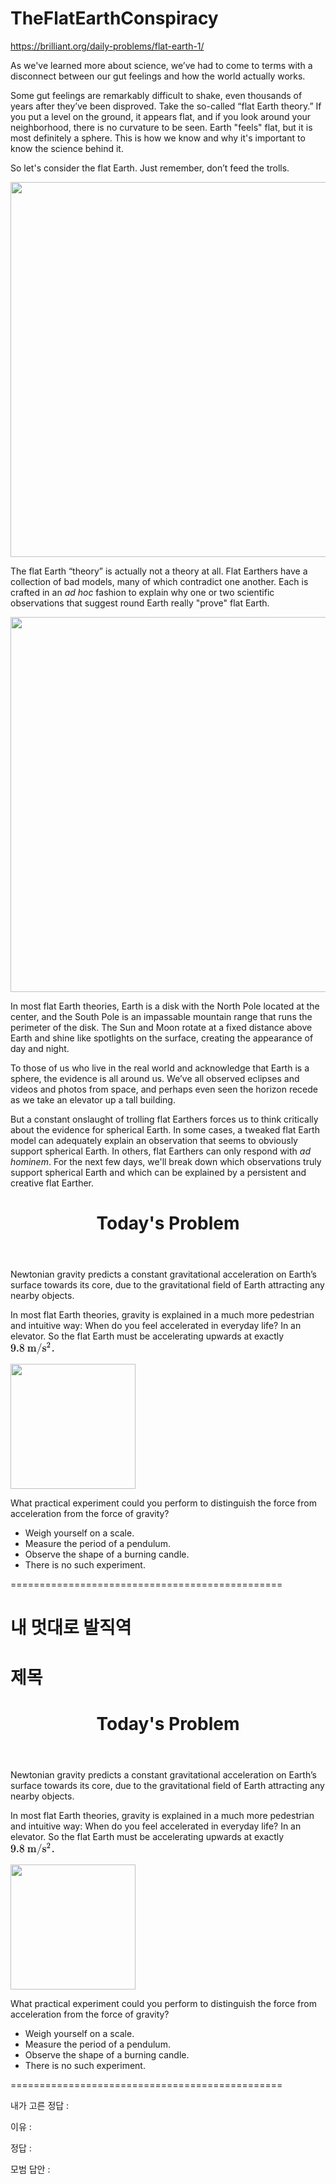 # TheFlatEarthConspiracy
https://brilliant.org/daily-problems/flat-earth-1/


<p>As we've learned more about science, we’ve had to come to terms with a disconnect between our gut feelings and how the world actually works.</p>

<p>Some gut feelings are remarkably difficult to shake, even thousands of years after they’ve been disproved. Take the so-called “flat Earth theory.” If you put a level on the ground, it appears flat, and if you look around your neighborhood, there is no curvature to be seen. Earth "feels" flat, but it is most definitely a sphere. This is how we know and why it's important to know the science behind it.</p>

<p>So let's consider the flat Earth. Just remember, don’t feed the trolls.</p>








<p></p><div class="image-caption center">
<div class="zoomable-image"><span></span><img src="https://ds055uzetaobb.cloudfront.net/brioche/uploads/eCHFV1oT3e-desktop-hd.png?width=600" srcset="https://ds055uzetaobb.cloudfront.net/brioche/uploads/eCHFV1oT3e-desktop-hd.png?width=600 1x,https://ds055uzetaobb.cloudfront.net/brioche/uploads/eCHFV1oT3e-desktop-hd.png?width=1200 2x,https://ds055uzetaobb.cloudfront.net/brioche/uploads/eCHFV1oT3e-desktop-hd.png?width=1800 3x" alt="" style="width:600px;max-width:100%;"></div>
</div> <p></p>

<p>The flat Earth “theory” is actually not a theory at all. Flat Earthers have a collection of bad models, many of which contradict one another. Each is crafted in an <em>ad hoc</em> fashion to explain why one or two scientific observations that suggest round Earth really "prove" flat Earth. </p>

<p></p><div class="image-caption center">
<div class="zoomable-image"><span></span><img src="https://ds055uzetaobb.cloudfront.net/brioche/uploads/QmwQf1CQFm-artistic-flat-earth.png?width=600" srcset="https://ds055uzetaobb.cloudfront.net/brioche/uploads/QmwQf1CQFm-artistic-flat-earth.png?width=600 1x,https://ds055uzetaobb.cloudfront.net/brioche/uploads/QmwQf1CQFm-artistic-flat-earth.png?width=1200 2x,https://ds055uzetaobb.cloudfront.net/brioche/uploads/QmwQf1CQFm-artistic-flat-earth.png?width=1800 3x" alt="" style="width:600px;max-width:100%;"></div>
</div> <p></p>

<p>In most flat Earth theories, Earth is a disk with the North Pole located at the center, and the South Pole is an impassable mountain range that runs the perimeter of the disk. The Sun and Moon rotate at a fixed distance above Earth and shine like spotlights on the surface, creating the appearance of day and night. </p>

<p>To those of us who live in the real world and acknowledge that Earth is a sphere, the evidence is all around us. We’ve all observed eclipses and videos and photos from space, and perhaps even seen the horizon recede as we take an elevator up a tall building.</p>

<p>But a constant onslaught of trolling flat Earthers forces us to think critically about the evidence for spherical Earth. In some cases, a tweaked flat Earth model can adequately explain an observation that seems to obviously support spherical Earth.    In others, flat Earthers can only respond with <em>ad hominem</em>. For the next few days, we'll break down which observations truly support spherical Earth and which can be explained by a persistent and creative flat Earther.</p>




<div class="b-readable-l">
<header class="b-vspace-m">
<h1>Today's Problem</h1>
</header>

<div class="solv-problem">
<div class="solv-content">




<div class="question-text latex">





<p>Newtonian gravity predicts a constant gravitational acceleration on Earth’s surface towards its core, due to the gravitational field of Earth attracting any nearby objects. </p>

<p>In most flat Earth theories, gravity is explained in a much more pedestrian and intuitive way: When do you feel accelerated in everyday life? In an elevator. So the flat Earth must be accelerating upwards at exactly <span class="latexprocessor-inline latexprocessor-c64166af58fa60bc0c3e813bbc9ebd0d991617d518d81a41189a8cd5114467bf"><svg xmlns:xlink="http://www.w3.org/1999/xlink" style="width: 9.25ex; height: 2.625ex; vertical-align: -0.75ex; margin-top: 1px; margin-right: 0px; margin-bottom: 1px; margin-left: 0px; " viewBox="0 -852.4058285618463 3958.775612815496 1120.986540853452"><defs><path id="MJMAIN-39-9a7fa14ec0e811e6b4d602f5dad986b7eb8cfc28dc894e21b53a0177ab4368fa" stroke-width="0" d="M352 287Q304 211 232 211Q154 211 104 270T44 396Q42 412 42 436V444Q42 537 111 606Q171 666 243 666Q245 666 249 666T257 665H261Q273 665 286 663T323 651T370 619T413 560Q456 472 456 334Q456 194 396 97Q361 41 312 10T208 -22Q147 -22 108 7T68 93T121 149Q143 149 158 135T173 96Q173 78 164 65T148 49T135 44L131 43Q131 41 138 37T164 27T206 22H212Q272 22 313 86Q352 142 352 280V287ZM244 248Q292 248 321 297T351 430Q351 508 343 542Q341 552 337 562T323 588T293 615T246 625Q208 625 181 598Q160 576 154 546T147 441Q147 358 152 329T172 282Q197 248 244 248Z"></path><path id="MJMAIN-2E-9a7fa14ec0e811e6b4d602f5dad986b7eb8cfc28dc894e21b53a0177ab4368fa" stroke-width="0" d="M78 60Q78 84 95 102T138 120Q162 120 180 104T199 61Q199 36 182 18T139 0T96 17T78 60Z"></path><path id="MJMAIN-38-9a7fa14ec0e811e6b4d602f5dad986b7eb8cfc28dc894e21b53a0177ab4368fa" stroke-width="0" d="M70 417T70 494T124 618T248 666Q319 666 374 624T429 515Q429 485 418 459T392 417T361 389T335 371T324 363L338 354Q352 344 366 334T382 323Q457 264 457 174Q457 95 399 37T249 -22Q159 -22 101 29T43 155Q43 263 172 335L154 348Q133 361 127 368Q70 417 70 494ZM286 386L292 390Q298 394 301 396T311 403T323 413T334 425T345 438T355 454T364 471T369 491T371 513Q371 556 342 586T275 624Q268 625 242 625Q201 625 165 599T128 534Q128 511 141 492T167 463T217 431Q224 426 228 424L286 386ZM250 21Q308 21 350 55T392 137Q392 154 387 169T375 194T353 216T330 234T301 253T274 270Q260 279 244 289T218 306L210 311Q204 311 181 294T133 239T107 157Q107 98 150 60T250 21Z"></path><path id="MJMAIN-6D-9a7fa14ec0e811e6b4d602f5dad986b7eb8cfc28dc894e21b53a0177ab4368fa" stroke-width="0" d="M41 46H55Q94 46 102 60V68Q102 77 102 91T102 122T103 161T103 203Q103 234 103 269T102 328V351Q99 370 88 376T43 385H25V408Q25 431 27 431L37 432Q47 433 65 434T102 436Q119 437 138 438T167 441T178 442H181V402Q181 364 182 364T187 369T199 384T218 402T247 421T285 437Q305 442 336 442Q351 442 364 440T387 434T406 426T421 417T432 406T441 395T448 384T452 374T455 366L457 361L460 365Q463 369 466 373T475 384T488 397T503 410T523 422T546 432T572 439T603 442Q729 442 740 329Q741 322 741 190V104Q741 66 743 59T754 49Q775 46 803 46H819V0H811L788 1Q764 2 737 2T699 3Q596 3 587 0H579V46H595Q656 46 656 62Q657 64 657 200Q656 335 655 343Q649 371 635 385T611 402T585 404Q540 404 506 370Q479 343 472 315T464 232V168V108Q464 78 465 68T468 55T477 49Q498 46 526 46H542V0H534L510 1Q487 2 460 2T422 3Q319 3 310 0H302V46H318Q379 46 379 62Q380 64 380 200Q379 335 378 343Q372 371 358 385T334 402T308 404Q263 404 229 370Q202 343 195 315T187 232V168V108Q187 78 188 68T191 55T200 49Q221 46 249 46H265V0H257L234 1Q210 2 183 2T145 3Q42 3 33 0H25V46H41Z"></path><path id="MJMAIN-2F-9a7fa14ec0e811e6b4d602f5dad986b7eb8cfc28dc894e21b53a0177ab4368fa" stroke-width="0" d="M423 750Q432 750 438 744T444 730Q444 725 271 248T92 -240Q85 -250 75 -250Q68 -250 62 -245T56 -231Q56 -221 230 257T407 740Q411 750 423 750Z"></path><path id="MJMAIN-73-9a7fa14ec0e811e6b4d602f5dad986b7eb8cfc28dc894e21b53a0177ab4368fa" stroke-width="0" d="M295 316Q295 356 268 385T190 414Q154 414 128 401Q98 382 98 349Q97 344 98 336T114 312T157 287Q175 282 201 278T245 269T277 256Q294 248 310 236T342 195T359 133Q359 71 321 31T198 -10H190Q138 -10 94 26L86 19L77 10Q71 4 65 -1L54 -11H46H42Q39 -11 33 -5V74V132Q33 153 35 157T45 162H54Q66 162 70 158T75 146T82 119T101 77Q136 26 198 26Q295 26 295 104Q295 133 277 151Q257 175 194 187T111 210Q75 227 54 256T33 318Q33 357 50 384T93 424T143 442T187 447H198Q238 447 268 432L283 424L292 431Q302 440 314 448H322H326Q329 448 335 442V310L329 304H301Q295 310 295 316Z"></path><path id="MJMAIN-32-9a7fa14ec0e811e6b4d602f5dad986b7eb8cfc28dc894e21b53a0177ab4368fa" stroke-width="0" d="M109 429Q82 429 66 447T50 491Q50 562 103 614T235 666Q326 666 387 610T449 465Q449 422 429 383T381 315T301 241Q265 210 201 149L142 93L218 92Q375 92 385 97Q392 99 409 186V189H449V186Q448 183 436 95T421 3V0H50V19V31Q50 38 56 46T86 81Q115 113 136 137Q145 147 170 174T204 211T233 244T261 278T284 308T305 340T320 369T333 401T340 431T343 464Q343 527 309 573T212 619Q179 619 154 602T119 569T109 550Q109 549 114 549Q132 549 151 535T170 489Q170 464 154 447T109 429Z"></path><path id="MJMAIN-2E-9a7fa14ec0e811e6b4d602f5dad986b7eb8cfc28dc894e21b53a0177ab4368fa" stroke-width="0" d="M78 60Q78 84 95 102T138 120Q162 120 180 104T199 61Q199 36 182 18T139 0T96 17T78 60Z"></path></defs><g stroke="black" fill="black" stroke-width="0" transform="matrix(1 0 0 -1 0 0)"><use xlink:href="#MJMAIN-39-9a7fa14ec0e811e6b4d602f5dad986b7eb8cfc28dc894e21b53a0177ab4368fa"></use><use xlink:href="#MJMAIN-2E-9a7fa14ec0e811e6b4d602f5dad986b7eb8cfc28dc894e21b53a0177ab4368fa" x="500" y="0"></use><use xlink:href="#MJMAIN-38-9a7fa14ec0e811e6b4d602f5dad986b7eb8cfc28dc894e21b53a0177ab4368fa" x="778" y="0"></use><g transform="translate(1500,0)"><use xlink:href="#MJMAIN-6D-9a7fa14ec0e811e6b4d602f5dad986b7eb8cfc28dc894e21b53a0177ab4368fa"></use><use xlink:href="#MJMAIN-2F-9a7fa14ec0e811e6b4d602f5dad986b7eb8cfc28dc894e21b53a0177ab4368fa" x="833" y="0"></use><g transform="translate(1333,0)"><use xlink:href="#MJMAIN-73-9a7fa14ec0e811e6b4d602f5dad986b7eb8cfc28dc894e21b53a0177ab4368fa"></use><use transform="scale(0.7071067811865476)" xlink:href="#MJMAIN-32-9a7fa14ec0e811e6b4d602f5dad986b7eb8cfc28dc894e21b53a0177ab4368fa" x="557" y="513"></use></g></g><use xlink:href="#MJMAIN-2E-9a7fa14ec0e811e6b4d602f5dad986b7eb8cfc28dc894e21b53a0177ab4368fa" x="3680" y="0"></use></g></svg></span></p>

<p></p><div class="image-caption center">
<div class="zoomable-image"><span></span><img src="https://ds055uzetaobb.cloudfront.net/brioche/uploads/lBhAHJGTRM-frame-2.png?width=200" srcset="https://ds055uzetaobb.cloudfront.net/brioche/uploads/lBhAHJGTRM-frame-2.png?width=200 1x,https://ds055uzetaobb.cloudfront.net/brioche/uploads/lBhAHJGTRM-frame-2.png?width=400 2x,https://ds055uzetaobb.cloudfront.net/brioche/uploads/lBhAHJGTRM-frame-2.png?width=600 3x" alt="" style="width:200px;max-width:100%;"></div>
</div><p></p>

<p>What practical experiment could you perform to distinguish the force from acceleration from the force of gravity?</p>


</div>


</div>
</div>
</div>


* Weigh yourself on a scale.
* Measure the period of a pendulum.
* Observe the shape of a burning candle.
* There is no such experiment.

===============================================



# 내 멋대로 발직역
# 제목

<div class="b-readable-l">
<header class="b-vspace-m">
<h1>Today's Problem</h1>
</header>

<div class="solv-problem">
<div class="solv-content">




<div class="question-text latex">





<p>Newtonian gravity predicts a constant gravitational acceleration on Earth’s surface towards its core, due to the gravitational field of Earth attracting any nearby objects. </p>

<p>In most flat Earth theories, gravity is explained in a much more pedestrian and intuitive way: When do you feel accelerated in everyday life? In an elevator. So the flat Earth must be accelerating upwards at exactly <span class="latexprocessor-inline latexprocessor-c64166af58fa60bc0c3e813bbc9ebd0d991617d518d81a41189a8cd5114467bf"><svg xmlns:xlink="http://www.w3.org/1999/xlink" style="width: 9.25ex; height: 2.625ex; vertical-align: -0.75ex; margin-top: 1px; margin-right: 0px; margin-bottom: 1px; margin-left: 0px; " viewBox="0 -852.4058285618463 3958.775612815496 1120.986540853452"><defs><path id="MJMAIN-39-9a7fa14ec0e811e6b4d602f5dad986b7eb8cfc28dc894e21b53a0177ab4368fa" stroke-width="0" d="M352 287Q304 211 232 211Q154 211 104 270T44 396Q42 412 42 436V444Q42 537 111 606Q171 666 243 666Q245 666 249 666T257 665H261Q273 665 286 663T323 651T370 619T413 560Q456 472 456 334Q456 194 396 97Q361 41 312 10T208 -22Q147 -22 108 7T68 93T121 149Q143 149 158 135T173 96Q173 78 164 65T148 49T135 44L131 43Q131 41 138 37T164 27T206 22H212Q272 22 313 86Q352 142 352 280V287ZM244 248Q292 248 321 297T351 430Q351 508 343 542Q341 552 337 562T323 588T293 615T246 625Q208 625 181 598Q160 576 154 546T147 441Q147 358 152 329T172 282Q197 248 244 248Z"></path><path id="MJMAIN-2E-9a7fa14ec0e811e6b4d602f5dad986b7eb8cfc28dc894e21b53a0177ab4368fa" stroke-width="0" d="M78 60Q78 84 95 102T138 120Q162 120 180 104T199 61Q199 36 182 18T139 0T96 17T78 60Z"></path><path id="MJMAIN-38-9a7fa14ec0e811e6b4d602f5dad986b7eb8cfc28dc894e21b53a0177ab4368fa" stroke-width="0" d="M70 417T70 494T124 618T248 666Q319 666 374 624T429 515Q429 485 418 459T392 417T361 389T335 371T324 363L338 354Q352 344 366 334T382 323Q457 264 457 174Q457 95 399 37T249 -22Q159 -22 101 29T43 155Q43 263 172 335L154 348Q133 361 127 368Q70 417 70 494ZM286 386L292 390Q298 394 301 396T311 403T323 413T334 425T345 438T355 454T364 471T369 491T371 513Q371 556 342 586T275 624Q268 625 242 625Q201 625 165 599T128 534Q128 511 141 492T167 463T217 431Q224 426 228 424L286 386ZM250 21Q308 21 350 55T392 137Q392 154 387 169T375 194T353 216T330 234T301 253T274 270Q260 279 244 289T218 306L210 311Q204 311 181 294T133 239T107 157Q107 98 150 60T250 21Z"></path><path id="MJMAIN-6D-9a7fa14ec0e811e6b4d602f5dad986b7eb8cfc28dc894e21b53a0177ab4368fa" stroke-width="0" d="M41 46H55Q94 46 102 60V68Q102 77 102 91T102 122T103 161T103 203Q103 234 103 269T102 328V351Q99 370 88 376T43 385H25V408Q25 431 27 431L37 432Q47 433 65 434T102 436Q119 437 138 438T167 441T178 442H181V402Q181 364 182 364T187 369T199 384T218 402T247 421T285 437Q305 442 336 442Q351 442 364 440T387 434T406 426T421 417T432 406T441 395T448 384T452 374T455 366L457 361L460 365Q463 369 466 373T475 384T488 397T503 410T523 422T546 432T572 439T603 442Q729 442 740 329Q741 322 741 190V104Q741 66 743 59T754 49Q775 46 803 46H819V0H811L788 1Q764 2 737 2T699 3Q596 3 587 0H579V46H595Q656 46 656 62Q657 64 657 200Q656 335 655 343Q649 371 635 385T611 402T585 404Q540 404 506 370Q479 343 472 315T464 232V168V108Q464 78 465 68T468 55T477 49Q498 46 526 46H542V0H534L510 1Q487 2 460 2T422 3Q319 3 310 0H302V46H318Q379 46 379 62Q380 64 380 200Q379 335 378 343Q372 371 358 385T334 402T308 404Q263 404 229 370Q202 343 195 315T187 232V168V108Q187 78 188 68T191 55T200 49Q221 46 249 46H265V0H257L234 1Q210 2 183 2T145 3Q42 3 33 0H25V46H41Z"></path><path id="MJMAIN-2F-9a7fa14ec0e811e6b4d602f5dad986b7eb8cfc28dc894e21b53a0177ab4368fa" stroke-width="0" d="M423 750Q432 750 438 744T444 730Q444 725 271 248T92 -240Q85 -250 75 -250Q68 -250 62 -245T56 -231Q56 -221 230 257T407 740Q411 750 423 750Z"></path><path id="MJMAIN-73-9a7fa14ec0e811e6b4d602f5dad986b7eb8cfc28dc894e21b53a0177ab4368fa" stroke-width="0" d="M295 316Q295 356 268 385T190 414Q154 414 128 401Q98 382 98 349Q97 344 98 336T114 312T157 287Q175 282 201 278T245 269T277 256Q294 248 310 236T342 195T359 133Q359 71 321 31T198 -10H190Q138 -10 94 26L86 19L77 10Q71 4 65 -1L54 -11H46H42Q39 -11 33 -5V74V132Q33 153 35 157T45 162H54Q66 162 70 158T75 146T82 119T101 77Q136 26 198 26Q295 26 295 104Q295 133 277 151Q257 175 194 187T111 210Q75 227 54 256T33 318Q33 357 50 384T93 424T143 442T187 447H198Q238 447 268 432L283 424L292 431Q302 440 314 448H322H326Q329 448 335 442V310L329 304H301Q295 310 295 316Z"></path><path id="MJMAIN-32-9a7fa14ec0e811e6b4d602f5dad986b7eb8cfc28dc894e21b53a0177ab4368fa" stroke-width="0" d="M109 429Q82 429 66 447T50 491Q50 562 103 614T235 666Q326 666 387 610T449 465Q449 422 429 383T381 315T301 241Q265 210 201 149L142 93L218 92Q375 92 385 97Q392 99 409 186V189H449V186Q448 183 436 95T421 3V0H50V19V31Q50 38 56 46T86 81Q115 113 136 137Q145 147 170 174T204 211T233 244T261 278T284 308T305 340T320 369T333 401T340 431T343 464Q343 527 309 573T212 619Q179 619 154 602T119 569T109 550Q109 549 114 549Q132 549 151 535T170 489Q170 464 154 447T109 429Z"></path><path id="MJMAIN-2E-9a7fa14ec0e811e6b4d602f5dad986b7eb8cfc28dc894e21b53a0177ab4368fa" stroke-width="0" d="M78 60Q78 84 95 102T138 120Q162 120 180 104T199 61Q199 36 182 18T139 0T96 17T78 60Z"></path></defs><g stroke="black" fill="black" stroke-width="0" transform="matrix(1 0 0 -1 0 0)"><use xlink:href="#MJMAIN-39-9a7fa14ec0e811e6b4d602f5dad986b7eb8cfc28dc894e21b53a0177ab4368fa"></use><use xlink:href="#MJMAIN-2E-9a7fa14ec0e811e6b4d602f5dad986b7eb8cfc28dc894e21b53a0177ab4368fa" x="500" y="0"></use><use xlink:href="#MJMAIN-38-9a7fa14ec0e811e6b4d602f5dad986b7eb8cfc28dc894e21b53a0177ab4368fa" x="778" y="0"></use><g transform="translate(1500,0)"><use xlink:href="#MJMAIN-6D-9a7fa14ec0e811e6b4d602f5dad986b7eb8cfc28dc894e21b53a0177ab4368fa"></use><use xlink:href="#MJMAIN-2F-9a7fa14ec0e811e6b4d602f5dad986b7eb8cfc28dc894e21b53a0177ab4368fa" x="833" y="0"></use><g transform="translate(1333,0)"><use xlink:href="#MJMAIN-73-9a7fa14ec0e811e6b4d602f5dad986b7eb8cfc28dc894e21b53a0177ab4368fa"></use><use transform="scale(0.7071067811865476)" xlink:href="#MJMAIN-32-9a7fa14ec0e811e6b4d602f5dad986b7eb8cfc28dc894e21b53a0177ab4368fa" x="557" y="513"></use></g></g><use xlink:href="#MJMAIN-2E-9a7fa14ec0e811e6b4d602f5dad986b7eb8cfc28dc894e21b53a0177ab4368fa" x="3680" y="0"></use></g></svg></span></p>

<p></p><div class="image-caption center">
<div class="zoomable-image"><span></span><img src="https://ds055uzetaobb.cloudfront.net/brioche/uploads/lBhAHJGTRM-frame-2.png?width=200" srcset="https://ds055uzetaobb.cloudfront.net/brioche/uploads/lBhAHJGTRM-frame-2.png?width=200 1x,https://ds055uzetaobb.cloudfront.net/brioche/uploads/lBhAHJGTRM-frame-2.png?width=400 2x,https://ds055uzetaobb.cloudfront.net/brioche/uploads/lBhAHJGTRM-frame-2.png?width=600 3x" alt="" style="width:200px;max-width:100%;"></div>
</div><p></p>

<p>What practical experiment could you perform to distinguish the force from acceleration from the force of gravity?</p>


</div>


</div>
</div>
</div>


* Weigh yourself on a scale.
* Measure the period of a pendulum.
* Observe the shape of a burning candle.
* There is no such experiment.

===============================================

내가 고른 정답 : 

이유 : 

정답 : 

모범 답안 : 

